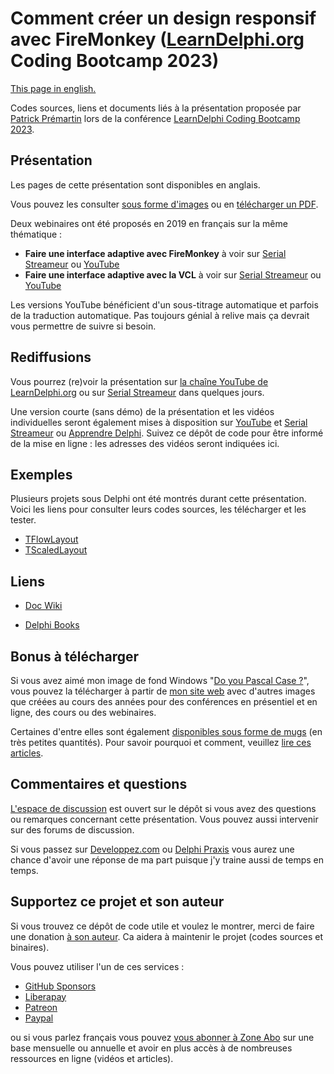 # Comment créer un design responsif avec FireMonkey ([LearnDelphi.org](https://learndelphi.org) Coding Bootcamp 2023)

[This page in english.](README.md)

Codes sources, liens et documents liés à la présentation proposée par [Patrick Prémartin](https://fr.gravatar.com/patrickpremartinfr) lors de la conférence [LearnDelphi Coding Bootcamp 2023](https://learndelphi.org/coding-bootcamp-2023/).

## Présentation

Les pages de cette présentation sont disponibles en anglais.

Vous pouvez les consulter [sous forme d'images](./slides) ou en [télécharger un PDF](HowToCreateAResponsiveDesignInAFireMonkeyApplication-202308.pdf).

Deux webinaires ont été proposés en 2019 en français sur la même thématique :
* **Faire une interface adaptive avec FireMonkey** à voir sur [Serial Streameur](https://serialstreameur.fr/webinaire-20190528.php) ou [YouTube](https://youtu.be/-t0ki__TcrU)
* **Faire une interface adaptive avec la VCL** à voir sur [Serial Streameur](https://serialstreameur.fr/webinaire-20190625.php) ou [YouTube](https://youtu.be/BE6rjsXHOI8)

Les versions YouTube bénéficient d'un sous-titrage automatique et parfois de la traduction automatique. Pas toujours génial à relive mais ça devrait vous permettre de suivre si besoin.

## Rediffusions

Vous pourrez (re)voir la présentation sur [la chaîne YouTube de LearnDelphi.org](https://www.youtube.com/@LearnDelphi) ou sur [Serial Streameur](https://serialstreameur.fr/learndelphiorg-coding-bootcamp-2023.html) dans quelques jours.

Une version courte (sans démo) de la présentation et les vidéos individuelles seront également mises à disposition sur [YouTube](https://www.youtube.com/@DeveloppeurPascal) et [Serial Streameur](https://serialstreameur.fr) ou [Apprendre Delphi](https://apprendre-delphi.fr). Suivez ce dépôt de code pour être informé de la mise en ligne : les adresses des vidéos seront indiquées ici.

## Exemples

Plusieurs projets sous Delphi ont été montrés durant cette présentation. Voici les liens pour consulter leurs codes sources, les télécharger et les tester.

* [TFlowLayout](./sample-TFlowLayout)
* [TScaledLayout](./sample-TScaledLayout)

## Liens

* [Doc Wiki](https://docwiki.embarcadero.com)

* [Delphi Books](https://delphi-books.com)

## Bonus à télécharger

Si vous avez aimé mon image de fond Windows "[Do you Pascal Case ?](https://www.dropbox.com/s/q0ozh2hvjjh3w37/RADStudio-PascalCase-1920x1080.jpg?dl=1)", vous pouvez la télécharger à partir de [mon site web](https://developpeur-pascal.fr/les-fonds-d-ecran.html) avec d'autres images que créées au cours des années pour des conférences en présentiel et en ligne, des cours ou des webinaires.

Certaines d'entre elles sont également [disponibles sous forme de mugs](https://www.leshopdeludo.fr/326-goodies) (en très petites quantités). Pour savoir pourquoi et comment, veuillez [lire ces articles](https://developpeur-pascal.fr/goodies.html).

## Commentaires et questions

[L'espace de discussion](https://github.com/DeveloppeurPascal/DCB2023-Responsive-Design-With-FireMonkey/discussions) est ouvert sur le dépôt si vous avez des questions ou remarques concernant cette présentation. Vous pouvez aussi intervenir sur des forums de discussion.

Si vous passez sur [Developpez.com](https://www.developpez.net/forums/f15/environnements-developpement/delphi/) ou [Delphi Praxis](https://en.delphipraxis.net) vous aurez une chance d'avoir une réponse de ma part puisque j'y traine aussi de temps en temps.

## Supportez ce projet et son auteur

Si vous trouvez ce dépôt de code utile et voulez le montrer, merci de faire une donation [à son auteur](https://github.com/DeveloppeurPascal). Ca aidera à maintenir le projet (codes sources et binaires).

Vous pouvez utiliser l'un de ces services :

* [GitHub Sponsors](https://github.com/sponsors/DeveloppeurPascal)
* [Liberapay](https://liberapay.com/PatrickPremartin)
* [Patreon](https://www.patreon.com/patrickpremartin)
* [Paypal](https://www.paypal.com/paypalme/patrickpremartin)

ou si vous parlez français vous pouvez [vous abonner à Zone Abo](https://zone-abo.fr/nos-abonnements.php) sur une base mensuelle ou annuelle et avoir en plus accès à de nombreuses ressources en ligne (vidéos et articles).
